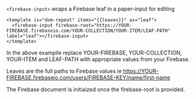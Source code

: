 `<firebase-input>` wraps a Firebase leaf in a paper-input for editing



    <template is="dom-repeat" items="{{leaves}}" as="leaf">
      <firebase-input firebase-root="https://YOUR-FIREBASE.firebaseio.com/YOUR-COLLECTION/YOUR-ITEM/LEAF-PATH" label="leaf"></firebase-input>
    </template>



In the above examplle replace YOUR-FIREBASE, YOUR-COLLECTION, YOUR-ITEM and LEAF-PATH with appropriate values from your Firebase.

Leaves are the full paths to Firebase values ie https://YOUR-FIREBASE.firebaseio.com/users/FIREBASE-KEY/name/first-name

The Firebase document is initiaized once the firebase-root is provided.
